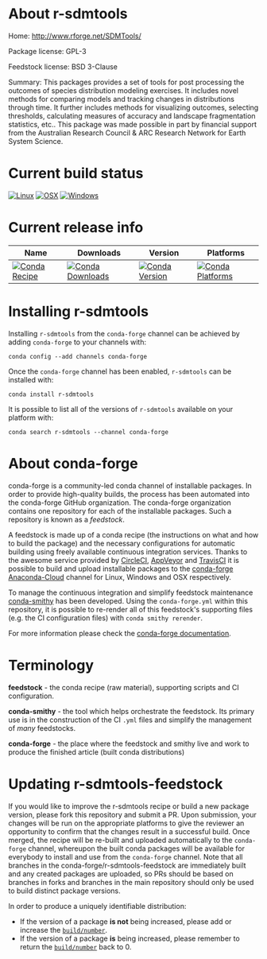 About r-sdmtools
================

Home: http://www.rforge.net/SDMTools/

Package license: GPL-3

Feedstock license: BSD 3-Clause

Summary: This packages provides a set of tools for post processing the outcomes of species distribution modeling exercises. It includes novel methods for comparing models and tracking changes in distributions through time. It further includes methods for visualizing outcomes, selecting thresholds, calculating measures of accuracy and landscape fragmentation statistics, etc.. This package was made possible in part by financial support from the Australian Research Council & ARC Research Network for Earth System Science.



Current build status
====================

[![Linux](https://img.shields.io/circleci/project/github/conda-forge/r-sdmtools-feedstock/master.svg?label=Linux)](https://circleci.com/gh/conda-forge/r-sdmtools-feedstock)
[![OSX](https://img.shields.io/travis/conda-forge/r-sdmtools-feedstock/master.svg?label=macOS)](https://travis-ci.org/conda-forge/r-sdmtools-feedstock)
[![Windows](https://img.shields.io/appveyor/ci/conda-forge/r-sdmtools-feedstock/master.svg?label=Windows)](https://ci.appveyor.com/project/conda-forge/r-sdmtools-feedstock/branch/master)

Current release info
====================

| Name | Downloads | Version | Platforms |
| --- | --- | --- | --- |
| [![Conda Recipe](https://img.shields.io/badge/recipe-r--sdmtools-green.svg)](https://anaconda.org/conda-forge/r-sdmtools) | [![Conda Downloads](https://img.shields.io/conda/dn/conda-forge/r-sdmtools.svg)](https://anaconda.org/conda-forge/r-sdmtools) | [![Conda Version](https://img.shields.io/conda/vn/conda-forge/r-sdmtools.svg)](https://anaconda.org/conda-forge/r-sdmtools) | [![Conda Platforms](https://img.shields.io/conda/pn/conda-forge/r-sdmtools.svg)](https://anaconda.org/conda-forge/r-sdmtools) |

Installing r-sdmtools
=====================

Installing `r-sdmtools` from the `conda-forge` channel can be achieved by adding `conda-forge` to your channels with:

```
conda config --add channels conda-forge
```

Once the `conda-forge` channel has been enabled, `r-sdmtools` can be installed with:

```
conda install r-sdmtools
```

It is possible to list all of the versions of `r-sdmtools` available on your platform with:

```
conda search r-sdmtools --channel conda-forge
```


About conda-forge
=================

conda-forge is a community-led conda channel of installable packages.
In order to provide high-quality builds, the process has been automated into the
conda-forge GitHub organization. The conda-forge organization contains one repository
for each of the installable packages. Such a repository is known as a *feedstock*.

A feedstock is made up of a conda recipe (the instructions on what and how to build
the package) and the necessary configurations for automatic building using freely
available continuous integration services. Thanks to the awesome service provided by
[CircleCI](https://circleci.com/), [AppVeyor](http://www.appveyor.com/)
and [TravisCI](https://travis-ci.org/) it is possible to build and upload installable
packages to the [conda-forge](https://anaconda.org/conda-forge)
[Anaconda-Cloud](http://docs.anaconda.org/) channel for Linux, Windows and OSX respectively.

To manage the continuous integration and simplify feedstock maintenance
[conda-smithy](http://github.com/conda-forge/conda-smithy) has been developed.
Using the ``conda-forge.yml`` within this repository, it is possible to re-render all of
this feedstock's supporting files (e.g. the CI configuration files) with ``conda smithy rerender``.

For more information please check the [conda-forge documentation](https://conda-forge.org/docs/).

Terminology
===========

**feedstock** - the conda recipe (raw material), supporting scripts and CI configuration.

**conda-smithy** - the tool which helps orchestrate the feedstock.
                   Its primary use is in the construction of the CI ``.yml`` files
                   and simplify the management of *many* feedstocks.

**conda-forge** - the place where the feedstock and smithy live and work to
                  produce the finished article (built conda distributions)


Updating r-sdmtools-feedstock
=============================

If you would like to improve the r-sdmtools recipe or build a new
package version, please fork this repository and submit a PR. Upon submission,
your changes will be run on the appropriate platforms to give the reviewer an
opportunity to confirm that the changes result in a successful build. Once
merged, the recipe will be re-built and uploaded automatically to the
`conda-forge` channel, whereupon the built conda packages will be available for
everybody to install and use from the `conda-forge` channel.
Note that all branches in the conda-forge/r-sdmtools-feedstock are
immediately built and any created packages are uploaded, so PRs should be based
on branches in forks and branches in the main repository should only be used to
build distinct package versions.

In order to produce a uniquely identifiable distribution:
 * If the version of a package **is not** being increased, please add or increase
   the [``build/number``](http://conda.pydata.org/docs/building/meta-yaml.html#build-number-and-string).
 * If the version of a package **is** being increased, please remember to return
   the [``build/number``](http://conda.pydata.org/docs/building/meta-yaml.html#build-number-and-string)
   back to 0.